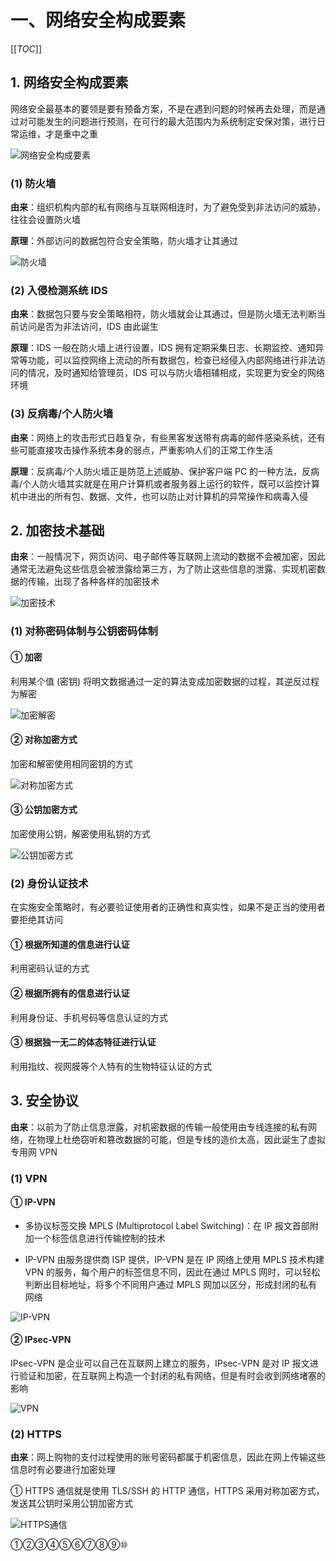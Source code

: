 # 一、网络安全构成要素

[[_TOC_]]

## 1. 网络安全构成要素

网络安全最基本的要领是要有预备方案，不是在遇到问题的时候再去处理，而是通过对可能发生的问题进行预测，在可行的最大范围内为系统制定安保对策，进行日常运维，才是重中之重

![网络安全构成要素](../../../images/计算机网络/网络安全/网络安全构成要素/网络安全构成要素.png)

### (1) 防火墙

**由来**：组织机构内部的私有网络与互联网相连时，为了避免受到非法访问的威胁，往往会设置防火墙

**原理**：外部访问的数据包符合安全策略，防火墙才让其通过

![防火墙](../../../images/计算机网络/网络安全/网络安全构成要素/网络安全构成要素.png)

### (2) 入侵检测系统 IDS

**由来**：数据包只要与安全策略相符，防火墙就会让其通过，但是防火墙无法判断当前访问是否为非法访问，IDS 由此诞生

**原理**：IDS 一般在防火墙上进行设置，IDS 拥有定期采集日志、长期监控、通知异常等功能，可以监控网络上流动的所有数据包，检查已经侵入内部网络进行非法访问的情况，及时通知给管理员，IDS 可以与防火墙相辅相成，实现更为安全的网络环境

### (3) 反病毒/个人防火墙

**由来**：网络上的攻击形式日趋复杂，有些黑客发送带有病毒的邮件感染系统，还有些可能直接攻击操作系统本身的弱点，严重影响人们的正常工作生活

**原理**：反病毒/个人防火墙正是防范上述威胁、保护客户端 PC 的一种方法，反病毒/个人防火墙其实就是在用户计算机或者服务器上运行的软件，既可以监控计算机中进出的所有包、数据、文件，也可以防止对计算机的异常操作和病毒入侵

## 2. 加密技术基础

**由来**：一般情况下，网页访问、电子邮件等互联网上流动的数据不会被加密，因此通常无法避免这些信息会被泄露给第三方，为了防止这些信息的泄露、实现机密数据的传输，出现了各种各样的加密技术

![加密技术](../../../images/计算机网络/网络安全/网络安全构成要素/加密技术.png)

### (1) 对称密码体制与公钥密码体制

#### ① 加密

利用某个值 (密钥) 将明文数据通过一定的算法变成加密数据的过程，其逆反过程为解密

![加密解密](../../../images/计算机网络/网络安全/网络安全构成要素/加密解密.png)

#### ② 对称加密方式

加密和解密使用相同密钥的方式

![对称加密方式](../../../images/计算机网络/网络安全/网络安全构成要素/对称加密方式.png)

#### ③ 公钥加密方式

加密使用公钥，解密使用私钥的方式

![公钥加密方式](../../../images/计算机网络/网络安全/网络安全构成要素/公钥加密方式.png)

### (2) 身份认证技术

在实施安全策略时，有必要验证使用者的正确性和真实性，如果不是正当的使用者要拒绝其访问

#### ① 根据所知道的信息进行认证

利用密码认证的方式

#### ② 根据所拥有的信息进行认证

利用身份证、手机号码等信息认证的方式

#### ③ 根据独一无二的体态特征进行认证

利用指纹、视网膜等个人特有的生物特征认证的方式

## 3. 安全协议

**由来**：以前为了防止信息泄露，对机密数据的传输一般使用由专线连接的私有网络，在物理上杜绝窃听和篡改数据的可能，但是专线的造价太高，因此诞生了虚拟专用网 VPN

### (1) VPN

#### ① IP-VPN

* 多协议标签交换 MPLS (Multiprotocol Label Switching)：在 IP 报文首部附加一个标签信息进行传输控制的技术

* IP-VPN 由服务提供商 ISP 提供，IP-VPN 是在 IP 网络上使用 MPLS 技术构建 VPN 的服务，每个用户的标签信息不同，因此在通过 MPLS 网时，可以轻松判断出目标地址，将多个不同用户通过 MPLS 网加以区分，形成封闭的私有网络

![IP-VPN](../../../images/计算机网络/网络安全/网络安全构成要素/IP-VPN.png)

#### ② IPsec-VPN

IPsec-VPN 是企业可以自己在互联网上建立的服务，IPsec-VPN 是对 IP 报文进行验证和加密，在互联网上构造一个封闭的私有网络，但是有时会收到网络堵塞的影响

![VPN](../../../images/计算机网络/网络安全/网络安全构成要素/VPN.png)

### (2) HTTPS

**由来**：网上购物的支付过程使用的账号密码都属于机密信息，因此在网上传输这些信息时有必要进行加密处理

① HTTPS 通信就是使用 TLS/SSH 的 HTTP 通信，HTTPS 采用对称加密方式，发送其公钥时采用公钥加密方式

![HTTPS通信](../../../images/计算机网络/网络安全/网络安全构成要素/HTTPS通信.png)

①②③④⑤⑥⑦⑧⑨⑩
